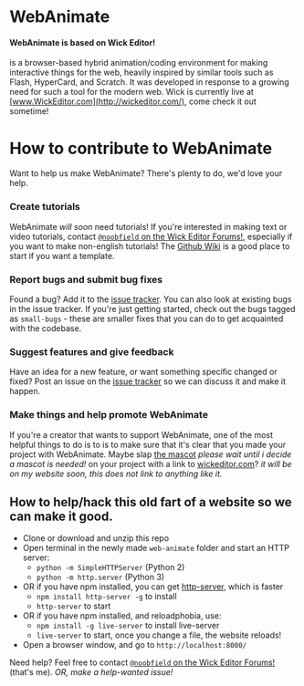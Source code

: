 # WebAnimate
#### WebAnimate is based on Wick Editor!

 is a browser-based hybrid animation/coding environment for making interactive things for the web, heavily inspired by similar tools such as Flash, HyperCard, and Scratch. It was developed in response to a growing need for such a tool for the modern web. Wick is currently live at [www.WickEditor.com](http://wickeditor.com/), come check it out sometime!

# How to contribute to WebAnimate
Want to help us make WebAnimate? There's plenty to do, we'd love your help.

### Create tutorials
WebAnimate *will soon* need tutorials! If you're interested in making text or video tutorials, contact [`@noobfield` on the Wick Editor Forums!](https://forum.wickeditor.com/u/noobfield/summary), especially if you want to make non-english tutorials! The [Github Wiki](https://github.com/InternetAstronaut/web-animate/wiki) is a good place to start if you want a template.

### Report bugs and submit bug fixes
Found a bug? Add it to the [issue tracker](https://github.com/InternetAstronaut/web-animate/issues). You can also look at existing bugs in the issue tracker. If you're just getting started, check out the bugs tagged as `small-bugs` - these are smaller fixes that you can do to get acquainted with the codebase.

### Suggest features and give feedback
Have an idea for a new feature, or want something specific changed or fixed? Post an issue on the [issue tracker](https://github.com/InternetAstronaut/web-animate/issues) so we can discuss it and make it happen.

### Make things and help promote WebAnimate
If you're a creator that wants to support WebAnimate, one of the most helpful things to do is to is to make sure that it's clear that you made your project with WebAnimate. Maybe slap [the mascot](https://github.com/zrispo/wick/blob/master/site/img/flashy.png) *please wait until i decide a mascot is needed!* on your project with a link to [wickeditor.com](http://wickeditor.com/)? *it will be on my website soon, this does not link to anything like it.*

## How to help/hack this old fart of a website so we can make it good.
* Clone or download and unzip this repo
* Open terminal in the newly made `web-animate` folder and start an HTTP server:
  * `python -m SimpleHTTPServer` (Python 2)
  * `python -m http.server` (Python 3)
* OR if you have npm installed, you can get [http-server](https://github.com/indexzero/http-server), which is faster
  * `npm install http-server -g` to install
  * `http-server` to start
* OR if you have npm installed, and reloadphobia, use:
  * `npm install -g live-server` to install live-server
  * `live-server` to start, once you change a file, the website reloads!
* Open a browser window, and go to `http://localhost:8000/`

Need help? Feel free to contact [`@noobfield` on the Wick Editor Forums!](https://forum.wickeditor.com/u/noobfield/summary) (that's me). *OR, make a help-wanted issue!*
